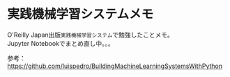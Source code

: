 # 実践機械学習システムメモ

O'Reilly Japan出版`実践機械学習システム`で勉強したことメモ。  
Jupyter Notebookでまとめ直し中。。。

参考：https://github.com/luispedro/BuildingMachineLearningSystemsWithPython
